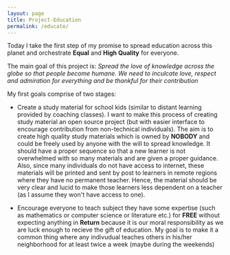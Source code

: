 ```yaml
---
layout: page
title: Project-Education
permalink: /educate/
---
```


Today I take the first step of my promise to spread education across this planet and orchestrate **Equal** and **High Quality** for everyone.

The main goal of this project is: *Spread the love of knowledge across the globe so that people become humane. We need to inculcate love, respect and admiration for everything and be thankful for their contribution*

My first goals comprise of two stages:
* Create a study material for school kids (similar to distant learning provided by coaching classes). I want to make this process of creating study material an open source project (but with easier interface to encourage contribution from non-technical individuals). The aim is to create high quality study materials which is owned by **NOBODY** and could be freely used by anyone with the will to spread knowledge. It should have a proper sequence so that a new learner is not overwhelmed with so many materials and are given a proper guidance. Also, since many individuals do not have access to internet, these materials will be printed and sent by post to learners in remote regions where they have no permanent teacher. Hence, the material should be very clear and lucid to make those learners less dependent on a teacher (as I assume they won't have access to one).

* Encourage everyone to teach subject they have some expertise (such as mathematics or computer science or literature etc.) for **FREE** without expecting anything in **Return** because it is our moral responsibility as we are luck enough to recieve the gift of education. My goal is to make it a common thing where any indivudual teaches others in his/her neighborhood for at least twice a week (maybe during the weekends)
